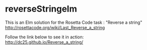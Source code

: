 # reverseStringelm

This is an Elm solution for the Rosetta Code task : "Reverse a string"
http://rosettacode.org/wiki/Last_Reverse_a_string

Follow the link below to see it in action:
http://dc25.github.io/Reverse_a_string/
